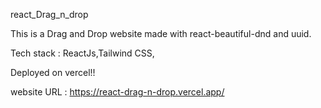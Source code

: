 react_Drag_n_drop

This is a Drag and Drop website made with react-beautiful-dnd and uuid.

Tech stack : ReactJs,Tailwind CSS,

Deployed on vercel!!

website URL : https://react-drag-n-drop.vercel.app/